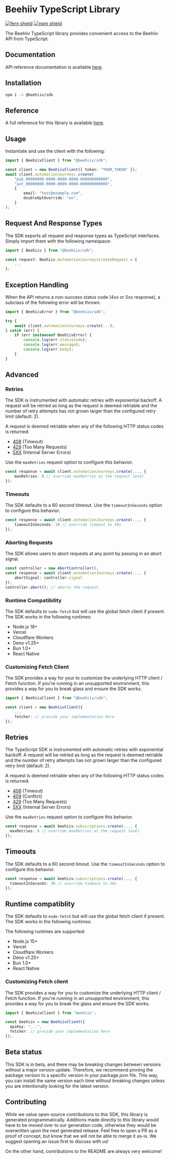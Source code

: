 # Beehiiv TypeScript Library

[![fern shield](https://img.shields.io/badge/%F0%9F%8C%BF-Built%20with%20Fern-brightgreen)](https://buildwithfern.com?utm_source=github&utm_medium=github&utm_campaign=readme&utm_source=https%3A%2F%2Fgithub.com%2Fbeehiiv%2Ftypescript-sdk)
[![npm shield](https://img.shields.io/npm/v/@beehiiv/sdk)](https://www.npmjs.com/package/@beehiiv/sdk)

The Beehiiv TypeScript library provides convenient access to the Beehiiv API from TypeScript.

## Documentation

API reference documentation is available [here](https://developers.beehiiv.com).

## Installation

```sh
npm i -s @beehiiv/sdk
```

## Reference

A full reference for this library is available [here](./reference.md).

## Usage

Instantiate and use the client with the following:

```typescript
import { BeehiivClient } from "@beehiiv/sdk";

const client = new BeehiivClient({ token: "YOUR_TOKEN" });
await client.automationJourneys.create(
    "pub_00000000-0000-0000-0000-000000000000",
    "aut_00000000-0000-0000-0000-000000000000",
    {
        email: "test@example.com",
        doubleOptOverride: "on",
    }
);
```

## Request And Response Types

The SDK exports all request and response types as TypeScript interfaces. Simply import them with the
following namespace:

```typescript
import { Beehiiv } from "@beehiiv/sdk";

const request: Beehiiv.AutomationJourneysCreateRequest = {
    ...
};
```

## Exception Handling

When the API returns a non-success status code (4xx or 5xx response), a subclass of the following error
will be thrown.

```typescript
import { BeehiivError } from "@beehiiv/sdk";

try {
    await client.automationJourneys.create(...);
} catch (err) {
    if (err instanceof BeehiivError) {
        console.log(err.statusCode);
        console.log(err.message);
        console.log(err.body);
    }
}
```

## Advanced

### Retries

The SDK is instrumented with automatic retries with exponential backoff. A request will be retried as long
as the request is deemed retriable and the number of retry attempts has not grown larger than the configured
retry limit (default: 2).

A request is deemed retriable when any of the following HTTP status codes is returned:

-   [408](https://developer.mozilla.org/en-US/docs/Web/HTTP/Status/408) (Timeout)
-   [429](https://developer.mozilla.org/en-US/docs/Web/HTTP/Status/429) (Too Many Requests)
-   [5XX](https://developer.mozilla.org/en-US/docs/Web/HTTP/Status/500) (Internal Server Errors)

Use the `maxRetries` request option to configure this behavior.

```typescript
const response = await client.automationJourneys.create(..., {
    maxRetries: 0 // override maxRetries at the request level
});
```

### Timeouts

The SDK defaults to a 60 second timeout. Use the `timeoutInSeconds` option to configure this behavior.

```typescript
const response = await client.automationJourneys.create(..., {
    timeoutInSeconds: 30 // override timeout to 30s
});
```

### Aborting Requests

The SDK allows users to abort requests at any point by passing in an abort signal.

```typescript
const controller = new AbortController();
const response = await client.automationJourneys.create(..., {
    abortSignal: controller.signal
});
controller.abort(); // aborts the request
```

### Runtime Compatibility

The SDK defaults to `node-fetch` but will use the global fetch client if present. The SDK works in the following
runtimes:

-   Node.js 18+
-   Vercel
-   Cloudflare Workers
-   Deno v1.25+
-   Bun 1.0+
-   React Native

### Customizing Fetch Client

The SDK provides a way for your to customize the underlying HTTP client / Fetch function. If you're running in an
unsupported environment, this provides a way for you to break glass and ensure the SDK works.

```typescript
import { BeehiivClient } from "@beehiiv/sdk";

const client = new BeehiivClient({
    ...
    fetcher: // provide your implementation here
});
```

## Retries

The TypeScript SDK is instrumented with automatic retries with exponential backoff. A request will be
retried as long as the request is deemed retriable and the number of retry attempts has not grown larger
than the configured retry limit (default: 2).

A request is deemed retriable when any of the following HTTP status codes is returned:

-   [408](https://developer.mozilla.org/en-US/docs/Web/HTTP/Status/408) (Timeout)
-   [409](https://developer.mozilla.org/en-US/docs/Web/HTTP/Status/409) (Conflict)
-   [429](https://developer.mozilla.org/en-US/docs/Web/HTTP/Status/429) (Too Many Requests)
-   [5XX](https://developer.mozilla.org/en-US/docs/Web/HTTP/Status/500) (Internal Server Errors)

Use the `maxRetries` request option to configure this behavior.

```ts
const response = await beehiiv.subscriptions.create(..., {
  maxRetries: 0 // override maxRetries at the request level
});
```

## Timeouts

The SDK defaults to a 60 second timout. Use the `timeoutInSeconds` option to
configure this behavior.

```ts
const response = await beehiiv.subscriptions.create(..., {
  timeoutInSeconds: 30 // override timeout to 30s
});
```

## Runtime compatiblity

The SDK defaults to `node-fetch` but will use the global fetch client if present. The SDK
works in the following runtimes:

The following runtimes are supported:

-   Node.js 15+
-   Vercel
-   Cloudflare Workers
-   Deno v1.25+
-   Bun 1.0+
-   React Native

### Customizing Fetch client

The SDK provides a way for you to customize the underlying HTTP client / Fetch function. If you're
running in an unsupported environment, this provides a way for you to break the glass and
ensure the SDK works.

```ts
import { BeehiivClient } from 'beehiiv';

const beehiiv = new BeehiivClient({
  apiKey: "...",
  fetcher: // provide your implementation here
});
```

## Beta status

This SDK is in beta, and there may be breaking changes between versions without a major version update.
Therefore, we recommend pinning the package version to a specific version in your package.json file.
This way, you can install the same version each time without breaking changes unless you are
intentionally looking for the latest version.

## Contributing

While we value open-source contributions to this SDK, this library is generated programmatically.
Additions made directly to this library would have to be moved over to our generation code,
otherwise they would be overwritten upon the next generated release. Feel free to open a PR as
a proof of concept, but know that we will not be able to merge it as-is. We suggest opening
an issue first to discuss with us!

On the other hand, contributions to the README are always very welcome!

